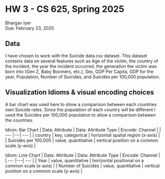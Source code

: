 # HW 3 - CS 625, Spring 2025

Bhargav Iyer  
Due: February 23, 2025

## Data

I have chosen to work with the Suicide data.csv dataset.  This dataset contains data on several features such as Age of the victim, the country of the incident, the year the incident occurred, the generation the victim was born into (Gen Z, Baby Boomers, etc.), Sex, GDP Per Capita, GDP for the year, Population, Number of Suicides, and Suicides per 100,000 population.

## Visualization Idioms & visual encoding choices

A bar chart was used here to show a comparison between each countries own Suicide rates.  Since the population of each country will be different I used the Suicides per 100,000 population to allow a comparison between the countries.

Idiom: Bar Chart
| Data: Attribute | Data: Attribute Type  | Encode: Channel | 
| --- |---| --- |
| country | key, categorical | horizontal spatial region (x-axis) |
| Suicides per 100,000 | value, quantitative | vertical position on a common scale (y-axis) |



Idiom: Line Chart
| Data: Attribute | Data: Attribute Type  | Encode: Channel | 
| --- |---| --- |
| Year | value, quantitative | horizontal positional on a common scale (x-axis) |
| Number of Suicides | value, quantitative | vertical position on a common scale (y-axis) |
